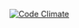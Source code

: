 [![Code Climate](https://codeclimate.com/github/fellipebrito/slack/badges/gpa.svg)](https://codeclimate.com/github/fellipebrito/slack)
